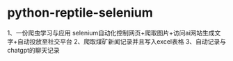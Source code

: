 # python-reptile-selenium
1、一份爬虫学习与应用 selenium自动化控制网页+爬取图片+访问ai网站生成文字+自动投放至社交平台
2、爬取煤矿新闻记录并且写入excel表格
3、自动记录与chatgpt的聊天记录
